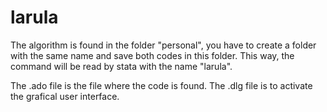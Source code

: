 # larula
The algorithm is found in the folder "personal", you have to create a folder with the same name and save both codes in this folder. This way, the command will be read by stata with the name "larula".

The .ado file is the file where the code is found. The .dlg file is to activate the grafical user interface. 
